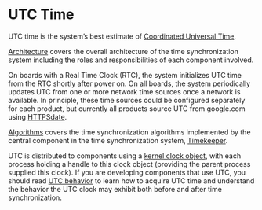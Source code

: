 # UTC Time

UTC time is the system’s best estimate of [Coordinated Universal Time][1].

[Architecture](architecture.md) covers the overall architecture of the time
synchronization system including the roles and responsibilities of each
component involved.

On boards with a Real Time Clock (RTC), the system initializes UTC time from the
RTC shortly after power on. On all boards, the system periodically updates UTC
from one or more network time sources once a network is available. In principle,
these time sources could be configured separately for each product, but
currently all products source UTC from google.com using
[HTTPSdate](/src/sys/time/httpsdate_time_source/README.md).

[Algorithms](algorithms.md) covers the time synchronization algorithms
implemented by the central component in the time synchronization system,
[Timekeeper](/src/sys/time/timekeeper).

UTC is distributed to components using a
[kernel clock object](reference/kernel_objects/clock.md), with each
process holding a handle to this clock object (providing the parent process
supplied this clock). If you are developing components that use UTC, you should
read [UTC behavior](behavior.md) to learn how to acquire UTC time and understand
the behavior the UTC clock may exhibit both before and after time
synchronization.

[1]: https://en.wikipedia.org/wiki/Coordinated_Universal_Time